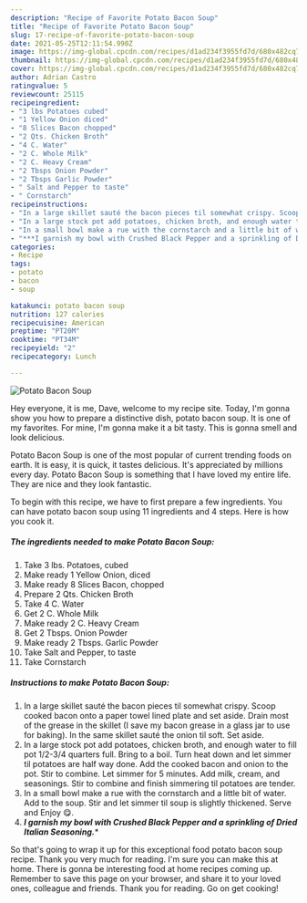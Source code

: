 ```yaml
---
description: "Recipe of Favorite Potato Bacon Soup"
title: "Recipe of Favorite Potato Bacon Soup"
slug: 17-recipe-of-favorite-potato-bacon-soup
date: 2021-05-25T12:11:54.990Z
image: https://img-global.cpcdn.com/recipes/d1ad234f3955fd7d/680x482cq70/potato-bacon-soup-recipe-main-photo.jpg
thumbnail: https://img-global.cpcdn.com/recipes/d1ad234f3955fd7d/680x482cq70/potato-bacon-soup-recipe-main-photo.jpg
cover: https://img-global.cpcdn.com/recipes/d1ad234f3955fd7d/680x482cq70/potato-bacon-soup-recipe-main-photo.jpg
author: Adrian Castro
ratingvalue: 5
reviewcount: 25115
recipeingredient:
- "3 lbs Potatoes cubed"
- "1 Yellow Onion diced"
- "8 Slices Bacon chopped"
- "2 Qts. Chicken Broth"
- "4 C. Water"
- "2 C. Whole Milk"
- "2 C. Heavy Cream"
- "2 Tbsps Onion Powder"
- "2 Tbsps Garlic Powder"
- " Salt and Pepper to taste"
- " Cornstarch"
recipeinstructions:
- "In a large skillet sauté the bacon pieces til somewhat crispy. Scoop cooked bacon onto a paper towel lined plate and set aside. Drain most of the grease in the skillet (I save my bacon grease in a glass jar to use for baking). In the same skillet sauté the onion til soft. Set aside."
- "In a large stock pot add potatoes, chicken broth, and enough water to fill pot 1/2-3/4 quarters full. Bring to a boil. Turn heat down and let simmer til potatoes are half way done. Add the cooked bacon and onion to the pot. Stir to combine. Let simmer for 5 minutes. Add milk, cream, and seasonings. Stir to combine and finish simmering til potatoes are tender."
- "In a small bowl make a rue with the cornstarch and a little bit of water. Add to the soup. Stir and let simmer til soup is slightly thickened. Serve and Enjoy 😋."
- "***I garnish my bowl with Crushed Black Pepper and a sprinkling of Dried Italian Seasoning.****"
categories:
- Recipe
tags:
- potato
- bacon
- soup

katakunci: potato bacon soup 
nutrition: 127 calories
recipecuisine: American
preptime: "PT20M"
cooktime: "PT34M"
recipeyield: "2"
recipecategory: Lunch

---
```



![Potato Bacon Soup](https://img-global.cpcdn.com/recipes/d1ad234f3955fd7d/680x482cq70/potato-bacon-soup-recipe-main-photo.jpg)

Hey everyone, it is me, Dave, welcome to my recipe site. Today, I'm gonna show you how to prepare a distinctive dish, potato bacon soup. It is one of my favorites. For mine, I'm gonna make it a bit tasty. This is gonna smell and look delicious.

Potato Bacon Soup is one of the most popular of current trending foods on earth. It is easy, it is quick, it tastes delicious. It's appreciated by millions every day. Potato Bacon Soup is something that I have loved my entire life. They are nice and they look fantastic.




To begin with this recipe, we have to first prepare a few ingredients. You can have potato bacon soup using 11 ingredients and 4 steps. Here is how you cook it.

<!--inarticleads1-->

##### The ingredients needed to make Potato Bacon Soup:

1. Take 3 lbs. Potatoes, cubed
1. Make ready 1 Yellow Onion, diced
1. Make ready 8 Slices Bacon, chopped
1. Prepare 2 Qts. Chicken Broth
1. Take 4 C. Water
1. Get 2 C. Whole Milk
1. Make ready 2 C. Heavy Cream
1. Get 2 Tbsps. Onion Powder
1. Make ready 2 Tbsps. Garlic Powder
1. Take  Salt and Pepper, to taste
1. Take  Cornstarch




<!--inarticleads2-->

##### Instructions to make Potato Bacon Soup:

1. In a large skillet sauté the bacon pieces til somewhat crispy. Scoop cooked bacon onto a paper towel lined plate and set aside. Drain most of the grease in the skillet (I save my bacon grease in a glass jar to use for baking). In the same skillet sauté the onion til soft. Set aside.
1. In a large stock pot add potatoes, chicken broth, and enough water to fill pot 1/2-3/4 quarters full. Bring to a boil. Turn heat down and let simmer til potatoes are half way done. Add the cooked bacon and onion to the pot. Stir to combine. Let simmer for 5 minutes. Add milk, cream, and seasonings. Stir to combine and finish simmering til potatoes are tender.
1. In a small bowl make a rue with the cornstarch and a little bit of water. Add to the soup. Stir and let simmer til soup is slightly thickened. Serve and Enjoy 😋.
1. ***I garnish my bowl with Crushed Black Pepper and a sprinkling of Dried Italian Seasoning.****




So that's going to wrap it up for this exceptional food potato bacon soup recipe. Thank you very much for reading. I'm sure you can make this at home. There is gonna be interesting food at home recipes coming up. Remember to save this page on your browser, and share it to your loved ones, colleague and friends. Thank you for reading. Go on get cooking!
